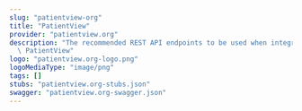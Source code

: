 ```yaml
---
slug: "patientview-org"
title: "PatientView"
provider: "patientview.org"
description: "The recommended REST API endpoints to be used when integrating with\
  \ PatientView"
logo: "patientview.org-logo.png"
logoMediaType: "image/png"
tags: []
stubs: "patientview.org-stubs.json"
swagger: "patientview.org-swagger.json"
---
```

